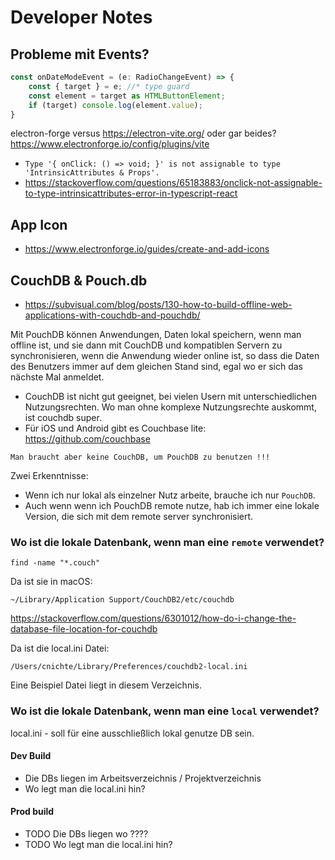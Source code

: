 # Developer Notes

## Probleme mit Events?

```js
const onDateModeEvent = (e: RadioChangeEvent) => {
    const { target } = e; //* type guard
    const element = target as HTMLButtonElement;
    if (target) console.log(element.value);
}
```



electron-forge versus <https://electron-vite.org/>
oder gar beides? <https://www.electronforge.io/config/plugins/vite>




- `Type '{ onClick: () => void; }' is not assignable to type 'IntrinsicAttributes & Props'.`
- <https://stackoverflow.com/questions/65183883/onclick-not-assignable-to-type-intrinsicattributes-error-in-typescript-react>

## App Icon

- <https://www.electronforge.io/guides/create-and-add-icons>

## CouchDB & Pouch.db

- <https://subvisual.com/blog/posts/130-how-to-build-offline-web-applications-with-couchdb-and-pouchdb/>

Mit PouchDB können Anwendungen, Daten lokal speichern, wenn man offline ist, und sie dann mit CouchDB und kompatiblen Servern zu synchronisieren, wenn die Anwendung wieder online ist, so dass die Daten des Benutzers immer auf dem gleichen Stand sind, egal wo er sich das nächste Mal anmeldet.

- CouchDB ist nicht gut geeignet, bei vielen Usern mit unterschiedlichen Nutzungsrechten. Wo man ohne komplexe Nutzungsrechte auskommt, ist couchdb super.
- Für iOS und Android gibt es Couchbase lite: <https://github.com/couchbase>

```text
Man braucht aber keine CouchDB, um PouchDB zu benutzen !!!
```

Zwei Erkenntnisse:

- Wenn ich nur lokal als einzelner Nutz arbeite, brauche ich nur `PouchDB`.
- Auch wenn wenn ich PouchDB remote nutze, hab ich immer eine lokale Version, die sich mit dem remote server synchronisiert.

### Wo ist die lokale Datenbank, wenn man eine `remote` verwendet?

`find -name "*.couch"`

Da ist sie in macOS:

`~/Library/Application Support/CouchDB2/etc/couchdb`

<https://stackoverflow.com/questions/6301012/how-do-i-change-the-database-file-location-for-couchdb>

Da ist die local.ini Datei:

`/Users/cnichte/Library/Preferences/couchdb2-local.ini`

Eine Beispiel Datei liegt in diesem Verzeichnis.

### Wo ist die lokale Datenbank, wenn man eine `local` verwendet?

local.ini - soll für eine ausschließlich lokal genutze DB sein.

#### Dev Build

- Die DBs liegen im Arbeitsverzeichnis / Projektverzeichnis
- Wo legt man die local.ini hin?

#### Prod build

- TODO Die DBs liegen wo ????
- TODO Wo legt man die local.ini hin?
